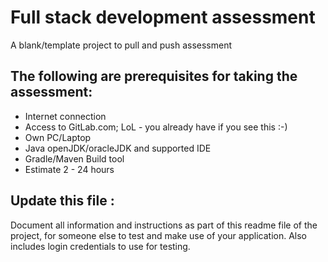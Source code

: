 # Full stack development assessment 
A blank/template project to pull and push assessment

## The following are prerequisites for taking the assessment:
 - Internet connection
 - Access to GitLab.com; LoL - you already have if you see this :-)
 - Own PC/Laptop
 - Java openJDK/oracleJDK and supported IDE
 - Gradle/Maven Build tool
 - Estimate 2 - 24 hours

## Update this file :
Document all information and instructions as part of this readme file of the project, for someone else to test and make use of your application. Also includes login credentials to use for testing.
